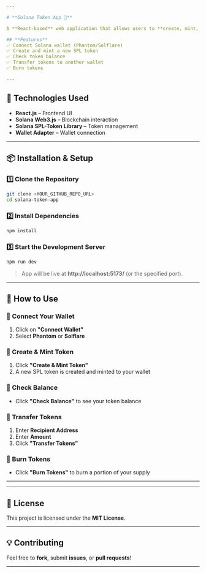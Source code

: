 ```yaml
---

# **Solana Token App 🚀**  

A **React-based** web application that allows users to **create, mint, transfer, and burn** tokens on the **Solana blockchain** using Phantom or Solflare wallets.  

## **Features**  
✅ Connect Solana wallet (Phantom/Solflare)  
✅ Create and mint a new SPL token  
✅ Check token balance  
✅ Transfer tokens to another wallet  
✅ Burn tokens  

---
```


## **📌 Technologies Used**  
- **React.js** – Frontend UI  
- **Solana Web3.js** – Blockchain interaction  
- **Solana SPL-Token Library** – Token management  
- **Wallet Adapter** – Wallet connection  

---

## **📦 Installation & Setup**  

### **1️⃣ Clone the Repository**  
```sh
git clone <YOUR_GITHUB_REPO_URL>
cd solana-token-app
```

### **2️⃣ Install Dependencies**  
```sh
npm install
```

### **3️⃣ Start the Development Server**  
```sh
npm run dev
```

> App will be live at **http://localhost:5173/** (or the specified port).

---

## **🚀 How to Use**  

### **🔹 Connect Your Wallet**  
1. Click on **"Connect Wallet"**  
2. Select **Phantom** or **Solflare**  

### **🔹 Create & Mint Token**  
1. Click **"Create & Mint Token"**  
2. A new SPL token is created and minted to your wallet  

### **🔹 Check Balance**  
- Click **"Check Balance"** to see your token balance  

### **🔹 Transfer Tokens**  
1. Enter **Recipient Address**  
2. Enter **Amount**  
3. Click **"Transfer Tokens"**  

### **🔹 Burn Tokens**  
- Click **"Burn Tokens"** to burn a portion of your supply  

---


---

## **📜 License**  
This project is licensed under the **MIT License**.  

---

## **💡 Contributing**  
Feel free to **fork**, submit **issues**, or **pull requests**!  

---
